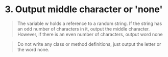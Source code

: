 # 3. Output middle character or 'none'

> The variable w holds a reference to a random string. If the string has an odd number of characters in it, output the middle character. However, if there is an even number of characters, output word none

> Do not write any class or method definitions, just output the letter or the word none.
